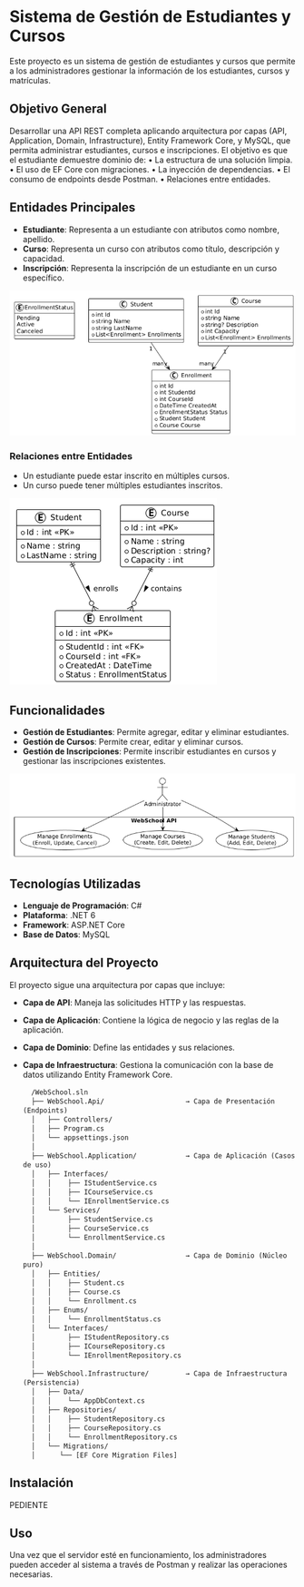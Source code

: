 # Sistema de Gestión de Estudiantes y Cursos

Este proyecto es un sistema de gestión de estudiantes y cursos que permite a los administradores gestionar la información de los estudiantes, cursos y matrículas.

## Objetivo General

Desarrollar una API REST completa aplicando arquitectura por capas (API, Application,
Domain, Infrastructure), Entity Framework Core, y MySQL, que permita administrar
estudiantes, cursos e inscripciones.
El objetivo es que el estudiante demuestre dominio de:
    • La estructura de una solución limpia.
    • El uso de EF Core con migraciones.
    • La inyección de dependencias.
    • El consumo de endpoints desde Postman.
    • Relaciones entre entidades.

## Entidades Principales

- **Estudiante**: Representa a un estudiante con atributos como nombre, apellido.
- **Curso**: Representa un curso con atributos como título, descripción y capacidad.
- **Inscripción**: Representa la inscripción de un estudiante en un curso específico.

![Diagrama de Clases](./Assets/Images/ClassDiagram.png)

### Relaciones entre Entidades

- Un estudiante puede estar inscrito en múltiples cursos.
- Un curso puede tener múltiples estudiantes inscritos.

![Diagrama de Relaciones](./Assets/Images/Entity-RelationshipDiagram(ERD).png)

## Funcionalidades

- **Gestión de Estudiantes**: Permite agregar, editar y eliminar estudiantes.
- **Gestión de Cursos**: Permite crear, editar y eliminar cursos.
- **Gestión de Inscripciones**: Permite inscribir estudiantes en cursos y gestionar las inscripciones existentes.

![Diagrama de Casos de Uso](./Assets/Images/Use-CaseDiagram.png)

## Tecnologías Utilizadas

- **Lenguaje de Programación**: C#
- **Plataforma**: .NET 6
- **Framework**: ASP.NET Core
- **Base de Datos**: MySQL

## Arquitectura del Proyecto

El proyecto sigue una arquitectura por capas que incluye:

- **Capa de API**: Maneja las solicitudes HTTP y las respuestas.
- **Capa de Aplicación**: Contiene la lógica de negocio y las reglas de la aplicación.
- **Capa de Dominio**: Define las entidades y sus relaciones.
- **Capa de Infraestructura**: Gestiona la comunicación con la base de datos utilizando Entity Framework Core.

        /WebSchool.sln
        ├── WebSchool.Api/                    → Capa de Presentación (Endpoints)
        │   ├── Controllers/
        │   ├── Program.cs
        │   └── appsettings.json
        │
        ├── WebSchool.Application/            → Capa de Aplicación (Casos de uso)
        │   ├── Interfaces/
        │   │    ├── IStudentService.cs
        │   │    ├── ICourseService.cs
        │   │    └── IEnrollmentService.cs
        │   └── Services/
        │        ├── StudentService.cs
        │        ├── CourseService.cs
        │        └── EnrollmentService.cs
        │
        ├── WebSchool.Domain/                 → Capa de Dominio (Núcleo puro)
        │   ├── Entities/
        │   │    ├── Student.cs
        │   │    ├── Course.cs
        │   │    └── Enrollment.cs
        │   ├── Enums/
        │   │    └── EnrollmentStatus.cs
        │   └── Interfaces/
        │        ├── IStudentRepository.cs
        │        ├── ICourseRepository.cs
        │        └── IEnrollmentRepository.cs
        │
        ├── WebSchool.Infrastructure/         → Capa de Infraestructura (Persistencia)
        │   ├── Data/
        │   │    └── AppDbContext.cs
        │   ├── Repositories/
        │   │    ├── StudentRepository.cs
        │   │    ├── CourseRepository.cs
        │   │    └── EnrollmentRepository.cs
        │   └── Migrations/
        │      └── [EF Core Migration Files]

## Instalación

PEDIENTE

## Uso

Una vez que el servidor esté en funcionamiento, los administradores pueden acceder al sistema a través de Postman y realizar las operaciones necesarias.
